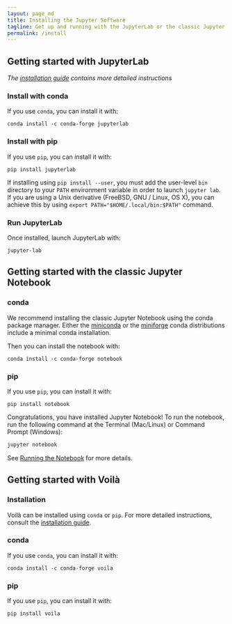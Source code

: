 ```yaml
---
layout: page_md
title: Installing the Jupyter Software
tagline: Get up and running with the JupyterLab or the classic Jupyter Notebook on your computer within minutes!
permalink: /install
---
```


## Getting started with JupyterLab

_The [installation guide](http://jupyterlab.readthedocs.io/en/stable/getting_started/installation.html) contains more detailed instructions_

### Install with conda

If you use `conda`, you can install it with:

```shell
conda install -c conda-forge jupyterlab
```

### Install with pip

If you use `pip`, you can install it with:

```shell
pip install jupyterlab
```

If installing using `pip install --user`, you must add the user-level `bin` directory to your `PATH` environment variable in order to launch `jupyter lab`. If you are using a Unix derivative (FreeBSD, GNU / Linux, OS X), you can achieve this by using ``export PATH="$HOME/.local/bin:$PATH"`` command.

### Run JupyterLab

Once installed, launch JupyterLab with:

```shell
jupyter-lab
```

## Getting started with the classic Jupyter Notebook

### conda

We recommend installing the classic Jupyter Notebook using the conda package manager. Either the [miniconda](https://docs.conda.io/en/latest/miniconda.html) or the [miniforge](https://github.com/conda-forge/miniforge/) conda distributions include a minimal conda installation.

Then you can install the notebook with:

```shell
conda install -c conda-forge notebook
```

### pip

If you use `pip`, you can install it with:

```shell
pip install notebook
```

Congratulations, you have installed Jupyter Notebook! To run the notebook, run the following command at the Terminal (Mac/Linux) or Command Prompt (Windows):

```bash
jupyter notebook
```

See [Running the Notebook](https://jupyter.readthedocs.io/en/latest/running.html#running) for more details.

## Getting started with Voilà

### Installation

Voilà can be installed using `conda` or `pip`. For more detailed instructions, consult the [installation guide](https://voila.readthedocs.io/en/stable/install.html).

### conda

If you use `conda`, you can install it with:

```shell
conda install -c conda-forge voila
```

### pip

If you use `pip`, you can install it with:

```shell
pip install voila
```
